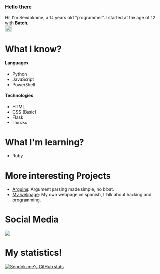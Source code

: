 ### Hello there

Hi! I'm Sendokame, a 14 years old "programmer". I started at the age of 12 with **Batch**.<br>
<img height=21 src="https://komarev.com/ghpvc/?username=ZSendokame">

# What I know?
#### Languages
- Python
- JavaScript
- PowerShell

#### Technologies
- HTML
- CSS (Basic)
- Flask
- Heroku

# What I'm learning?
- Ruby

# More interesting Projects
- [Arguing](https://github.com/zsendokame/Arguing): Argument parsing made simple, no bloat.
- [My webpage](https://sendokame.netlify.app): My own webpage on spanish, I talk about hacking and programming.

# Social Media
<a href="https://discord.gg/aBsCR6pyZj"><img src="https://img.shields.io/badge/Discord-7289DA?style=for-the-badge&logo=discord&logoColor=white"/></a>

# My statistics!
[![Sendokame's GitHub stats](https://github-readme-stats.vercel.app/api?username=zsendokame)](https://github.com/zsendokame/zsendokame)
